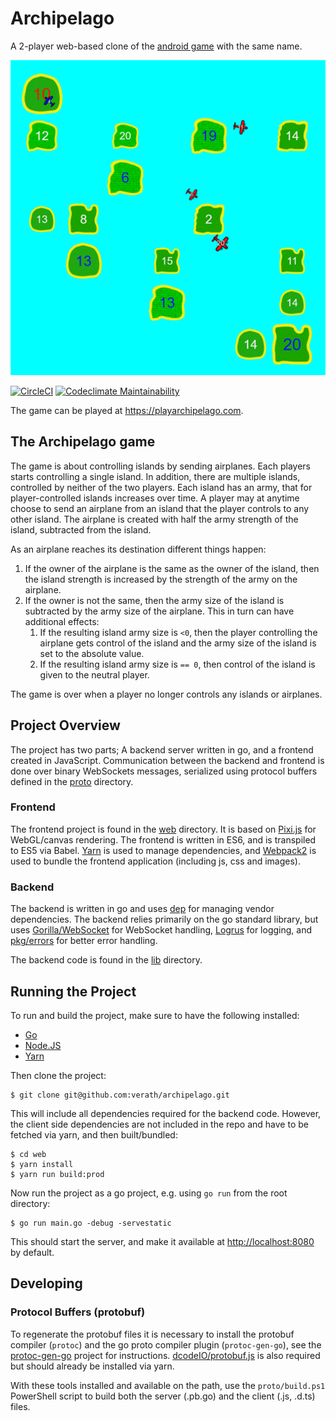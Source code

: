 # Archipelago

A 2-player web-based clone of the [android game](https://play.google.com/store/apps/details?id=com.sgg.archipelago_kr) 
with the same name.

![Screenshot Archipelago](assets/screenshot1.png)

[![CircleCI](https://circleci.com/gh/verath/archipelago.svg?style=svg)](https://circleci.com/gh/verath/archipelago)
[![Codeclimate Maintainability](https://api.codeclimate.com/v1/badges/4ae6b5cd15e1050fd3d3/maintainability)](https://codeclimate.com/github/verath/archipelago/maintainability)

The game can be played at https://playarchipelago.com.

## The Archipelago game

The game is about controlling islands by sending airplanes. Each players starts controlling a single 
island. In addition, there are multiple islands, controlled by neither of the two players. Each 
island has an army, that for player-controlled islands increases over time. A player may at anytime 
choose to send an airplane from an island that the player controls to any other island. The airplane 
is created with half the army strength of the island, subtracted from the island.

As an airplane reaches its destination different things happen:
  1. If the owner of the airplane is the same as the owner of the island, then the island strength is 
  increased by the strength of the army on the airplane.
  2. If the owner is not the same, then the army size of the island is subtracted by the army size of 
  the airplane. This in turn can have additional effects:
     1. If the resulting island army size is `<0`, then the player controlling the airplane gets 
     control of the island and the army size of the island is set to the absolute value.
     2. If the resulting island army size is `== 0`, then control of the island is given to the 
     neutral player.

The game is over when a player no longer controls any islands or airplanes.

## Project Overview

The project has two parts; A backend server written in go, and a frontend created in JavaScript. 
Communication between the backend and frontend is done over binary WebSockets messages, serialized
using protocol buffers defined in the [proto](./proto) directory.

### Frontend

The frontend project is found in the [web](./web) directory. It is based on [Pixi.js](https://github.com/pixijs/pixi.js) 
for WebGL/canvas rendering. The frontend is written in ES6, and is transpiled to ES5 via Babel. 
[Yarn](https://yarnpkg.com/lang/en/) is used to manage dependencies, and [Webpack2](https://webpack.js.org/) 
is used to bundle the frontend application (including js, css and images).

### Backend

The backend is written in go and uses [dep](https://github.com/golang/dep) for managing 
vendor dependencies. The backend relies primarily on the go standard library, but 
uses [Gorilla/WebSocket](https://github.com/gorilla/websocket) for WebSocket handling, 
[Logrus](https://github.com/sirupsen/logrus) for logging, and [pkg/errors](https://github.com/pkg/errors) 
for better error handling. 

The backend code is found in the [lib](./lib) directory.

## Running the Project

To run and build the project, make sure to have the following installed:
* [Go](https://golang.org/dl/)
* [Node.JS](https://nodejs.org/en/download/)
* [Yarn](https://yarnpkg.com/en/docs/install)

Then clone the project:
```
$ git clone git@github.com:verath/archipelago.git
```

This will include all dependencies required for the backend code. However, the client 
side dependencies are not included in the repo and have to be fetched via yarn, and then built/bundled:

```
$ cd web
$ yarn install
$ yarn run build:prod
```

Now run the project as a go project, e.g. using `go run` from the root directory:

```
$ go run main.go -debug -servestatic
```

This should start the server, and make it available at 
[http://localhost:8080](http://localhost:8080) by default.

## Developing

### Protocol Buffers (protobuf)
To regenerate the protobuf files it is necessary to install the protobuf compiler (`protoc`) and
the go proto compiler plugin (`protoc-gen-go`), see the [protoc-gen-go](https://github.com/golang/protobuf)
project for instructions. [dcodeIO/protobuf.js](https://github.com/dcodeIO/ProtoBuf.js/) is also
required but should already be installed via yarn.

With these tools installed and available on the path, use the `proto/build.ps1` PowerShell script
to build both the server (.pb.go) and the client (.js, .d.ts) files.
